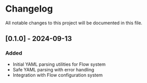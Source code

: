 # Changelog

All notable changes to this project will be documented in this file.

## [0.1.0] - 2024-09-13

### Added

- Initial YAML parsing utilities for Flow system
- Safe YAML parsing with error handling
- Integration with Flow configuration system
